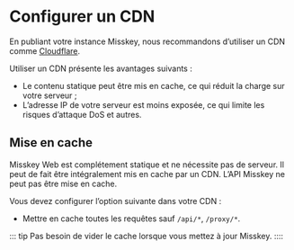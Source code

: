 # Configurer un CDN
En publiant votre instance Misskey, nous recommandons d’utiliser un CDN comme [Cloudflare](https://www.cloudflare.com/).

Utiliser un CDN présente les avantages suivants :
- Le contenu statique peut être mis en cache, ce qui réduit la charge sur votre serveur ;
- L’adresse IP de votre serveur est moins exposée, ce qui limite les risques d’attaque DoS et autres.

## Mise en cache
Misskey Web est complétement statique et ne nécessite pas de serveur. Il peut de fait être intégralement mis en cache par un CDN.
L’API Misskey ne peut pas être mise en cache.

Vous devez configurer l’option suivante dans votre CDN :
- Mettre en cache toutes les requêtes sauf `/api/*`, `/proxy/*`.

::: tip
Pas besoin de vider le cache lorsque vous mettez à jour Misskey.
::::
